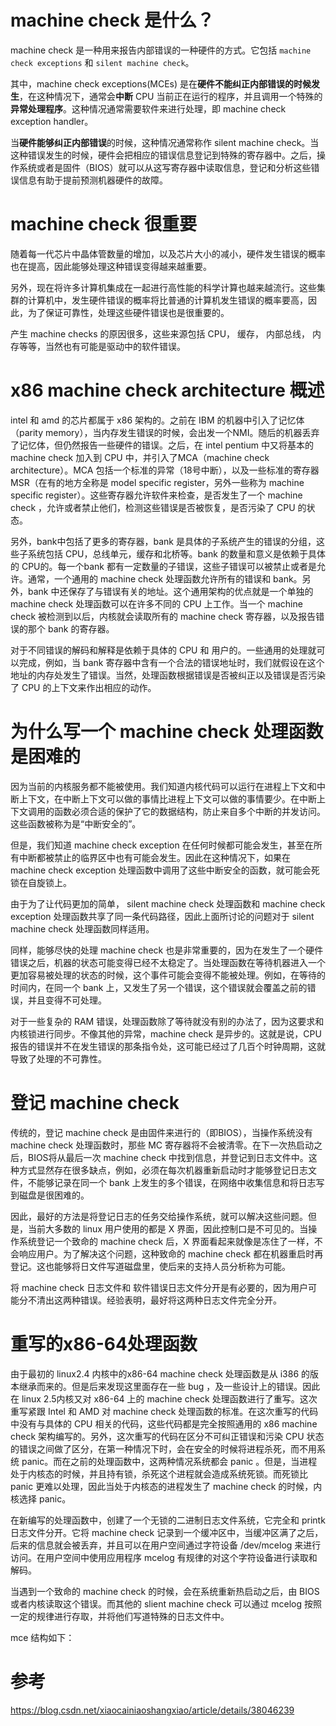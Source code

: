 
# machine check 是什么？

machine check 是一种用来报告内部错误的一种硬件的方式。它包括 `machine check exceptions` 和 `silent machine check`。

其中，machine check exceptions(MCEs) 是在**硬件不能纠正内部错误的时候发生**，在这种情况下，通常会**中断** CPU 当前正在运行的程序，并且调用一个特殊的**异常处理程序**。这种情况通常需要软件来进行处理，即 machine check exception handler。

当**硬件能够纠正内部错误**的时候，这种情况通常称作 silent machine check。当这种错误发生的时候，硬件会把相应的错误信息登记到特殊的寄存器中。之后，操作系统或者是固件（BIOS）就可以从这写寄存器中读取信息，登记和分析这些错误信息有助于提前预测机器硬件的故障。

# machine check 很重要

随着每一代芯片中晶体管数量的增加，以及芯片大小的减小，硬件发生错误的概率也在提高，因此能够处理这种错误变得越来越重要。

另外，现在将许多计算机集成在一起进行高性能的科学计算也越来越流行。这些集群的计算机中，发生硬件错误的概率将比普通的计算机发生错误的概率要高，因此，为了保证可靠性，处理这些硬件错误也是很重要的。

产生 machine checks 的原因很多，这些来源包括 CPU， 缓存， 内部总线， 内存等等，当然也有可能是驱动中的软件错误。

# x86 machine check architecture 概述

intel 和 amd 的芯片都属于 x86 架构的。之前在 IBM 的机器中引入了记忆体（parity memory），当内存发生错误的时候，会出发一个NMI。随后的机器丢弃了记忆体，但仍然报告一些硬件的错误。之后，在 intel pentium 中又将基本的 machine check 加入到 CPU 中，并引入了MCA（machine check architecture）。MCA 包括一个标准的异常（18号中断），以及一些标准的寄存器 MSR（在有的地方全称是 model specific register，另外一些称为 machine specific register）。这些寄存器允许软件来检查，是否发生了一个 machine check ，允许或者禁止他们，检测这些错误是否被恢复，是否污染了 CPU 的状态。

另外，bank中包括了更多的寄存器，bank 是具体的子系统产生的错误的分组，这些子系统包括 CPU，总线单元，缓存和北桥等。bank 的数量和意义是依赖于具体的 CPU的。每一个bank 都有一定数量的子错误，这些子错误可以被禁止或者是允许。通常，一个通用的 machine check 处理函数允许所有的错误和 bank。另外，bank 中还保存了与错误有关的地址。这个通用架构的优点就是一个单独的 machine check 处理函数可以在许多不同的 CPU 上工作。当一个 machine check 被检测到以后，内核就会读取所有的 machine check 寄存器，以及报告错误的那个 bank 的寄存器。

对于不同错误的解码和解释是依赖于具体的 CPU 和 用户的。一些通用的处理就可以完成，例如，当 bank 寄存器中含有一个合法的错误地址时，我们就假设在这个地址的内存处发生了错误。当然，处理函数根据错误是否被纠正以及错误是否污染了 CPU 的上下文来作出相应的动作。

# 为什么写一个 machine check 处理函数是困难的

因为当前的内核服务都不能被使用。我们知道内核代码可以运行在进程上下文和中断上下文，在中断上下文可以做的事情比进程上下文可以做的事情要少。在中断上下文调用的函数必须合适的保护了它的数据结构，防止来自多个中断的并发访问。这些函数被称为是“中断安全的”。

但是，我们知道 machine check exception 在任何时候都可能会发生，甚至在所有中断都被禁止的临界区中也有可能会发生。因此在这种情况下，如果在 machine check exception 处理函数中调用了这些中断安全的函数，就可能会死锁在自旋锁上。

由于为了让代码更加的简单， silent machine check 处理函数和 machine check exception 处理函数共享了同一条代码路径，因此上面所讨论的问题对于 silent machine check 处理函数同样适用。

同样，能够尽快的处理 machine check 也是非常重要的，因为在发生了一个硬件错误之后，机器的状态可能变得已经不太稳定了。当处理函数在等待机器进入一个更加容易被处理的状态的时候，这个事件可能会变得不能被处理。例如，在等待的时间内，在同一个 bank 上，又发生了另一个错误，这个错误就会覆盖之前的错误，并且变得不可处理。

对于一些复杂的 RAM 错误，处理函数除了等待就没有别的办法了，因为这要求和内核锁进行同步。不像其他的异常，machine check 是异步的。这就是说，CPU 报告的错误并不在发生错误的那条指令处，这可能已经过了几百个时钟周期，这就导致了处理的不可靠性。

# 登记 machine check 

传统的，登记 machine check 是由固件来进行的（即BIOS），当操作系统没有 machine check 处理函数时，那些 MC 寄存器将不会被清零。在下一次热启动之后，BIOS将从最后一次 machine check 中找到信息，并登记到日志文件中。这种方式显然存在很多缺点，例如，必须在每次机器重新启动时才能够登记日志文件，不能够记录在同一个 bank 上发生的多个错误，在网络中收集信息和将日志写到磁盘是很困难的。

因此，最好的方法是将登记日志的任务交给操作系统，就可以解决这些问题。但是，当前大多数的 linux 用户使用的都是 X 界面，因此控制口是不可见的。当操作系统登记一个致命的 machine check 后，X 界面看起来就像是冻住了一样，不会响应用户。为了解决这个问题，这种致命的 machine check 都在机器重启时再登记。这也能够将日文件写道磁盘里，使后来的支持人员分析称为可能。

将 machine check 日志文件和 软件错误日志文件分开是有必要的，因为用户可能分不清出这两种错误。经验表明，最好将这两种日志文件完全分开。

# 重写的x86-64处理函数

由于最初的 linux2.4 内核中的x86-64 machine check 处理函数是从 i386 的版本继承而来的。但是后来发现这里面存在一些 bug ，及一些设计上的错误。因此在 linux 2.5内核又对 x86-64 上的 machine check 处理函数进行了重写。这次重写紧跟 Intel 和 AMD 对 machine check 处理函数的标准。在这次重写的代码中没有与具体的 CPU 相关的代码，这些代码都是完全按照通用的 x86 machine check 架构编写的。另外，这次重写的代码在区分不可纠正错误和污染 CPU 状态的错误之间做了区分，在第一种情况下时，会在安全的时候将进程杀死，而不用系统 panic。而在之前的处理函数中，这两种情况系统都会 panic 。但是，当进程处于内核态的时候，并且持有锁，杀死这个进程就会造成系统死锁。而死锁比 panic 更难以处理，因此当处于内核态的进程发生了 machine check 的时候，内核选择 panic。

在新编写的处理函数中，创建了一个无锁的二进制日志文件系统，它完全和 printk 日志文件分开。它将 machine check 记录到一个缓冲区中，当缓冲区满了之后，后来的信息就会被丢弃，并且可以在用户空间通过字符设备 /dev/mcelog 来进行访问。在用户空间中使用应用程序 mcelog 有规律的对这个字符设备进行读取和解码。

当遇到一个致命的 machine check 的时候，会在系统重新热启动之后，由 BIOS 或者内核读取这个错误。而其他的 slient machine check 可以通过 mcelog 按照一定的规律进行存取，并将他们写道特殊的日志文件中。

mce 结构如下：


# 参考

https://blog.csdn.net/xiaocainiaoshangxiao/article/details/38046239